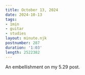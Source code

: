 ```yaml
---
title: October 13, 2024
date: 2024-10-13
tags:
- 1min
- guitar
- studies
layout: minute.njk
postnumber: 287
duration: '1:03'
length: 2522382
---
```

An embellishment on my 5.29 post. 